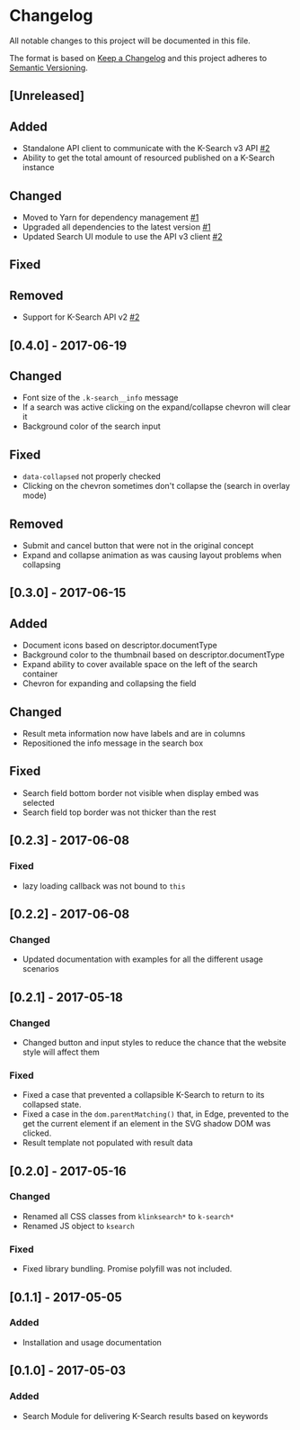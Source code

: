 # Changelog

All notable changes to this project will be documented in this file.

The format is based on [Keep a Changelog](http://keepachangelog.com/en/0.3.0/) 
and this project adheres to [Semantic Versioning](http://semver.org/).

## [Unreleased]

## Added

- Standalone API client to communicate with the K-Search v3 API [#2](https://github.com/k-box/k-search-client-js/pull/2)
- Ability to get the total amount of resourced published on a K-Search instance

## Changed

- Moved to Yarn for dependency management [#1](https://github.com/k-box/k-search-client-js/pull/1)
- Upgraded all dependencies to the latest version [#1](https://github.com/k-box/k-search-client-js/pull/1)
- Updated Search UI module to use the API v3 client [#2](https://github.com/k-box/k-search-client-js/pull/2)

## Fixed

## Removed

- Support for K-Search API v2 [#2](https://github.com/k-box/k-search-client-js/pull/2)

## [0.4.0] - 2017-06-19

## Changed

- Font size of the `.k-search__info` message
- If a search was active clicking on the expand/collapse chevron will clear it
- Background color of the search input

## Fixed

- `data-collapsed` not properly checked
- Clicking on the chevron sometimes don't collapse the (search in overlay mode)

## Removed

- Submit and cancel button that were not in the original concept
- Expand and collapse animation as was causing layout problems when collapsing

## [0.3.0] - 2017-06-15

## Added

- Document icons based on descriptor.documentType
- Background color to the thumbnail based on descriptor.documentType
- Expand ability to cover available space on the left of the search container
- Chevron for expanding and collapsing the field

## Changed

- Result meta information now have labels and are in columns
- Repositioned the info message in the search box

## Fixed

- Search field bottom border not visible when display embed was selected
- Search field top border was not thicker than the rest

## [0.2.3] - 2017-06-08

### Fixed

- lazy loading callback was not bound to `this`

## [0.2.2] - 2017-06-08

### Changed

- Updated documentation with examples for all the different usage scenarios

## [0.2.1] - 2017-05-18

### Changed

- Changed button and input styles to reduce the chance that the website style will affect them

### Fixed

- Fixed a case that prevented a collapsible K-Search to return to its collapsed state.
- Fixed a case in the `dom.parentMatching()` that, in Edge, prevented to the get the current 
  element if an element in the SVG shadow DOM was clicked.
- Result template not populated with result data

## [0.2.0] - 2017-05-16

### Changed

- Renamed all CSS classes from `klinksearch*` to `k-search*`
- Renamed JS object to `ksearch`

### Fixed

- Fixed library bundling. Promise polyfill was not included.

## [0.1.1] - 2017-05-05

### Added 

- Installation and usage documentation

## [0.1.0] - 2017-05-03

### Added 

- Search Module for delivering K-Search results based on keywords

